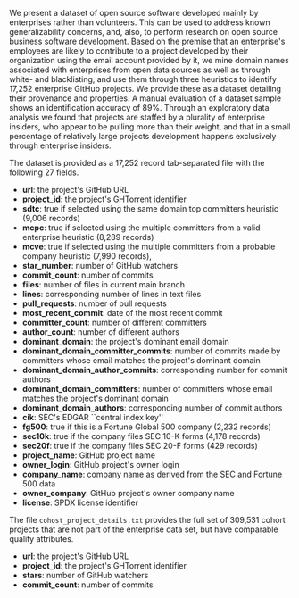 We present a dataset of open source software developed mainly by
enterprises rather than volunteers.  This can be used to address known
generalizability concerns, and, also, to perform research on open
source business software development.  Based on the premise that an
enterprise's employees are likely to contribute to a project developed
by their organization using the email account provided by it, we mine
domain names associated with enterprises from open data sources as
well as through white- and blacklisting, and use them through three
heuristics to identify 17,252 enterprise GitHub projects.  We provide
these as a dataset detailing their provenance and properties.  A manual
evaluation of a dataset sample shows an identification accuracy of 89%.
Through an exploratory data analysis we found that projects are staffed
by a plurality of enterprise insiders, who appear to be pulling more
than their weight, and that in a small percentage of relatively large
projects development happens exclusively through enterprise insiders.

The dataset is provided as a 17,252 record
tab-separated file with the following 27 fields.

* **url**: the project's GitHub URL
* **project_id**: the project's GHTorrent identifier
* **sdtc**: true if selected using the same domain top committers heuristic (9,006 records)
* **mcpc**: true if selected using the multiple committers from a valid enterprise  heuristic (8,289 records)
* **mcve**: true if selected using the multiple committers from a probable company heuristic (7,990 records),
* **star_number**: number of GitHub watchers
* **commit_count**: number of commits
* **files**: number of files in current main branch
* **lines**: corresponding number of lines in text files
* **pull_requests**: number of pull requests
* **most_recent_commit**: date of the most recent commit
* **committer_count**: number of different committers
* **author_count**: number of different authors
* **dominant_domain**: the project's dominant email domain
* **dominant_domain_committer_commits**: number of commits made by committers whose email matches the project's dominant domain
* **dominant_domain_author_commits**: corresponding number for commit authors
* **dominant_domain_committers**: number of committers whose email matches the project's dominant domain
* **dominant_domain_authors**: corresponding number of commit authors
* **cik**: SEC's EDGAR ``central index key''
* **fg500**: true if this is a Fortune Global 500 company (2,232 records)
* **sec10k**: true if the company files SEC 10-K forms (4,178 records)
* **sec20f**: true if the company files SEC 20-F forms (429 records)
* **project_name**: GitHub project name
* **owner_login**: GitHub project's owner login
* **company_name**: company name as derived from the SEC and Fortune 500 data
* **owner_company**: GitHub project's owner company name
* **license**: SPDX license identifier

The file `cohost_project_details.txt` provides the full set of
309,531 cohort projects that are not part of the enterprise data set,
but have comparable quality attributes.

* **url**: the project's GitHub URL
* **project_id**: the project's GHTorrent identifier
* **stars**: number of GitHub watchers
* **commit_count**: number of commits
